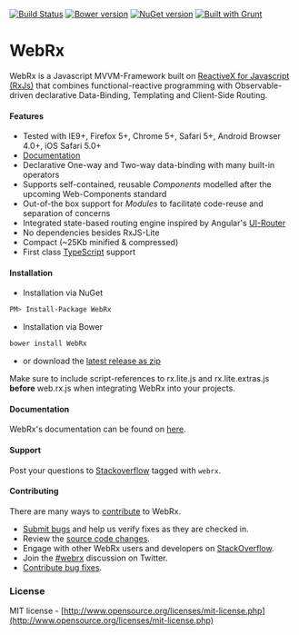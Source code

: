 [![Build Status](https://ci.appveyor.com/api/projects/status/hm6sojygo41lbiln?svg=true)](https://ci.appveyor.com/project/webrxjs/webrx)
[![Bower version](https://img.shields.io/bower/v/WebRx.svg)](https://github.com/WebRxJS/WebRx)
[![NuGet version](https://img.shields.io/nuget/v/WebRx.svg)](https://www.nuget.org/packages/WebRx/)
[![Built with Grunt](https://cdn.gruntjs.com/builtwith.png)](http://gruntjs.com/)
<!-- [![Build Status](https://travis-ci.org/WebRxJS/WebRx.png)](https://travis-ci.org/WebRxJS/WebRx) -->

# WebRx

WebRx is a Javascript MVVM-Framework built on [ReactiveX for Javascript (RxJs)](http://reactivex.io) that combines functional-reactive programming with Observable-driven declarative Data-Binding, Templating and Client-Side Routing.

#### Features

- Tested with IE9+, Firefox 5+, Chrome 5+, Safari 5+, Android Browser 4.0+, iOS Safari 5.0+
- [Documentation](http://webrxjs.org/docs)
- Declarative One-way and Two-way data-binding with many built-in operators
- Supports self-contained, reusable *Components* modelled after the upcoming Web-Components standard
- Out-of-the box support for *Modules* to facilitate code-reuse and separation of concerns
- Integrated state-based routing engine inspired by Angular's [UI-Router](https://github.com/angular-ui/ui-router)
- No dependencies besides RxJS-Lite
- Compact (~25Kb minified & compressed)
- First class [TypeScript](http://www.typescriptlang.org/) support

#### Installation

- Installation via NuGet
```bash
PM> Install-Package WebRx
```

- Installation via Bower
```bash
bower install WebRx
```

- or download the [latest release as zip](http://webrxjs.org/downloads/web.rx.zip)

Make sure to include script-references to rx.lite.js and rx.lite.extras.js **before** web.rx.js when integrating WebRx into your projects.

#### Documentation

WebRx's documentation can be found on [here](http://webrxjs.org/docs).

#### Support 

Post your questions to [Stackoverflow](https://stackoverflow.com/questions/tagged/webrx) tagged with <code>webrx</code>.

#### Contributing

There are many ways to [contribute](https://github.com/oliverw/WebRx/blob/master/CONTRIBUTING.md) to WebRx.

* [Submit bugs](https://github.com/oliverw/WebRx/issues) and help us verify fixes as they are checked in.
* Review the [source code changes](https://github.com/oliverw/WebRx/pulls).
* Engage with other WebRx users and developers on [StackOverflow](http://stackoverflow.com/questions/tagged/webrx). 
* Join the [#webrx](http://twitter.com/#!/search/realtime/%23webrx) discussion on Twitter.
* [Contribute bug fixes](https://github.com/oliverw/WebRx/blob/master/CONTRIBUTING.md).


### License

MIT license - [http://www.opensource.org/licenses/mit-license.php](http://www.opensource.org/licenses/mit-license.php)
